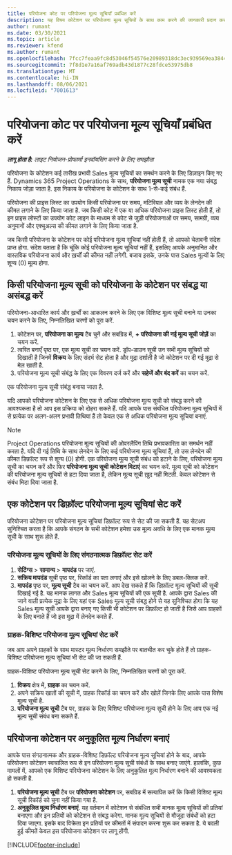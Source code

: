 ```yaml
---
title: परियोजना कोट पर परियोजना मूल्य सूचियाँ प्रबंधित करें
description: यह विषय कोटेशन पर परियोजना मूल्य सूचियों के साथ काम करने की जानकारी प्रदान करता है.
author: rumant
ms.date: 03/30/2021
ms.topic: article
ms.reviewer: kfend
ms.author: rumant
ms.openlocfilehash: 7fcc7feaa9fc8d53046f54576e20989318dc3ec939569ea3844b18097512a24b
ms.sourcegitcommit: 7f8d1e7a16af769adb43d1877c28fdce53975db8
ms.translationtype: MT
ms.contentlocale: hi-IN
ms.lasthandoff: 08/06/2021
ms.locfileid: "7001613"
---
```

# <a name="manage-project-price-lists-on-project-quotes"></a>परियोजना कोट पर परियोजना मूल्य सूचियाँ प्रबंधित करें 

_**लागू होता है:** लाइट नियोजन-प्रोफार्मा इनवॉयसिंग करने के लिए समझौता_

परियोजना के कोटेशन कई तारीख प्रभावी Sales मूल्य सूचियों का समर्थन करने के लिए डिज़ाइन किए गए हैं. Dynamics 365 Project Operations के साथ, **परियोजना मूल्य सूची** नामक एक नया संबद्ध निकाय जोड़ा जाता है. इस निकाय के परियोजना के कोटेशन के साथ 1-से-कई संबंध हैं.

परियोजना की प्राइस लिस्ट का उपयोग किसी परियोजना पर समय, मटिरियल और व्यय के लेनदेन की कीमत लगाने के लिए किया जाता है. जब किसी कोट में एक या अधिक परियोजना प्राइस लिस्ट होती हैं, तो इन प्राइस लोस्टों का उपयोग कोट लाइन के माध्यम से कोट से जुड़ी परियोजनाओं पर समय, सामग्री, व्यय अनुमानों और एक्चुअल्स की कीमत लगाने के लिए किया जाता है.

जब किसी परियोजना के कोटेशन पर कोई परियोजना मूल्य सूचियां नहीं होती हैं, तो आपको चेतावनी संदेश प्राप्त होगा. संदेश बताता है कि चूंकि कोई परियोजना मूल्य सूचियां नहीं हैं, इसलिए आपके अनुमानित और वास्तविक परियोजना कार्य और ख़र्चों की कीमत नहीं लगेगी. बजाय इसके, उनके पास Sales मूल्यों के लिए शून्य (0) मूल्य होगा.

## <a name="associate-or-disassociate-a-project-price-list-on-a-project-quote"></a>किसी परियोजना मूल्य सूची को परियोजना के कोटेशन पर संबद्ध या असंबद्ध करें

परियोजना-आधारित कार्य और ख़र्चों का आकलन करने के लिए एक विशिष्ट मूल्य सूची बनाने या उनका चयन करने के लिए, निम्नलिखित चरणों को पूरा करें.

1. कोटेशन पर, **परियोजना का मूल्य** टैब चुनें और सबग्रिड में, **+ परियोजना की नई मूल्य सूची जोड़ें** का चयन करें.
2. त्वरित बनाएँ पृष्ठ पर, एक मूल्य सूची का चयन करें. ड्रॉप-डाउन सूची उन सभी मूल्य सूचियों को दिखाती है जिनमें **विक्रय** के लिए संदर्भ सेट होता है और मुद्रा दर्शाती है जो कोटेशन पर दी गई मुद्रा से मेल खाती है.
4. परियोजना मूल्य सूची संबंद्ध के लिए एक विवरण दर्ज करें और **सहेजें और बंद करें** का चयन करें.

एक परियोजना मूल्य सूची संबंद्ध बनाया जाता है.

यदि आपको परियोजना कोटेशन के लिए एक से अधिक परियोजना मूल्य सूची को संबद्ध करने की आवश्यकता है तो आप इस प्रक्रिया को दोहरा सकते हैं. यदि आपके पास संबंधित परियोजना मूल्य सूचियों में से प्रत्येक पर अलग-अलग प्रभावी तिथियां हैं तो केवल एक से अधिक परियोजना मूल्य सूचियां बनाएं.

> [!NOTE]
> Project Operations परियोजना मूल्य सूचियों की ओवरलैपिंग तिथि प्रभावकारिता का समर्थन नहीं करता है. यदि दी गई तिथि के साथ लेनदेन के लिए कई परियोजना मूल्य सूचियां हैं, तो उस लेनदेन की कीमत डिफ़ॉल्ट रूप से शून्य (0) होगी.
एक परियोजना मूल्य सूची संबंध को हटाने के लिए, परियोजना मूल्य सूची का चयन करें और फिर **परियोजना मूल्य सूची कोटेशन मिटाएं** का चयन करें. मूल्य सूची को कोटेशन की परियोजना मूल्य सूचियों से हटा दिया जाता है, लेकिन मूल्य सूची ख़ुद नहीं मिटती. केवल कोटेशन से संबंध मिटा दिया जाता है.

## <a name="set-up-default-project-price-lists-on-a-quote"></a>एक कोटेशन पर डिफ़ॉल्ट परियोजना मूल्य सूचियां सेट करें

परियोजना कोटेशन पर परियोजना मूल्य सूचियां डिफ़ॉल्ट रूप से सेट की जा सकती हैं. यह सेटअप सुनिश्चित करता है कि आपके संगठन के सभी कोटेशन हमेशा उस मूल्य अवधि के लिए एक मानक मूल्य सूची के साथ शुरू होते हैं.

### <a name="set-up-organizational-default-for-project-price-lists"></a>परियोजना मूल्य सूचियों के लिए संगठनात्मक डिफ़ॉल्ट सेट करें

1. **सेटिंग्स** > **सामान्य** > **मापदंड** पर जाएं.
2. **सक्रिय मापदंड** सूची पृष्ठ पर, रिकॉर्ड का पता लगाएं और इसे खोलने के लिए डबल-क्लिक करें. 
3. **मापदंड** पृष्ठ पर, **मूल्य सूची** टैब का चयन करें. आप देख सकते हैं कि डिफ़ॉल्ट मूल्य सूचियों की सूची दिखाई गई है. यह मानक लागत और Sales मूल्य सूचियों की एक सूची है. आपके द्वारा Sales की जाने वाली प्रत्येक मुद्रा के लिए यहां एक Sales मूल्य सूची संबद्ध होने से यह सुनिश्चित होगा कि यह Sales मूल्य सूची आपके द्वारा बनाए गए किसी भी कोटेशन पर डिफ़ॉल्ट हो जाती है जिसे आप ग्राहकों के लिए बनाते हैं जो इस मुद्रा में लेनदेन करते हैं.

### <a name="set-up-customer-specific-project-price-lists"></a>ग्राहक-विशिष्ट परियोजना मूल्य सूचियां सेट करें

जब आप अपने ग्राहकों के साथ मास्टर मूल्य निर्धारण समझौते पर बातचीत कर चुके होते हैं तो ग्राहक-विशिष्ट परियोजना मूल्य सूचियां भी सेट की जा सकती हैं.

ग्राहक-विशिष्ट परियोजना मूल्य सूची सेट करने के लिए, निम्नलिखित चरणों को पूरा करें.

1. **विक्रय** क्षेत्र में, **ग्राहक** का चयन करें.
2. अपने सक्रिय खातों की सूची में, ग्राहक रिकॉर्ड का चयन करें और खोलें जिनके लिए आपके पास विशेष मूल्य सूची है.
3. **परियोजना मूल्य सूची** टैब पर, ग्राहक के लिए विशिष्ट परियोजना मूल्य सूची होने के लिए आप एक नई मूल्य सूची संबंध बना सकते हैं.

## <a name="create-custom-pricing-on-a-project-quote"></a>परियोजना कोटेशन पर अनुकूलित मूल्य निर्धारण बनाएं

आपके पास संगठनात्मक और ग्राहक-विशिष्ट डिफ़ॉल्ट परियोजना मूल्य सूचियां होने के बाद, आपके परियोजना कोटेशन स्वचालित रूप से इन परियोजना मूल्य सूची संबंधों के साथ बनाए जाएंगे. हालांकि, कुछ मामलों में, आपको एक विशिष्ट परियोजना कोटेशन के लिए अनुकूलित मूल्य निर्धारण बनाने की आवश्यकता हो सकती है. 

1. **परियोजना मूल्य सूची** टैब पर **परियोजना कोटेशन** पर, सबग्रिड में सत्यापित करें कि किसी विशिष्ट मूल्य सूची रिकॉर्ड को चुना नहीं किया गया है.
2. **अनुकूलित मूल्य निर्धारण बनाएं**. यह वर्तमान में कोटेशन से संबंधित सभी मानक मूल्य सूचियों की प्रतियां बनाएगा और इन प्रतियों को कोटेशन से संबद्ध करेगा. मानक मूल्य सूचियों से मौजूदा संबंधों को हटा दिया जाएगा. इसके बाद विक्रेता इन प्रतियों पर कीमतों में संपादन करना शुरू कर सकता है. ये बदली हुई कीमतें केवल इस परियोजना कोटेशन पर लागू होंगी.


[!INCLUDE[footer-include](../../includes/footer-banner.md)]
